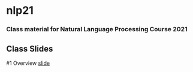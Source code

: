 # nlp21

### Class material for Natural Language Processing Course 2021

## Class Slides
#1 Overview [slide](https://info-ruc.github.io/nlp21/overview.pdf) 

